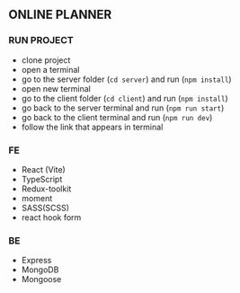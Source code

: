 ## ONLINE PLANNER

### RUN PROJECT
- clone project
- open a terminal
- go to the server folder (`cd server`) and run (`npm install`)
- open new terminal
- go to the client folder (`cd client`) and run (`npm install`)
- go back to the server terminal and run (`npm run start`)
- go back to the client terminal and run (`npm run dev`)
- follow the link that appears in terminal

### FE
- React (Vite)
- TypeScript
- Redux-toolkit
- moment
- SASS(SCSS)
- react hook form

### BE
- Express
- MongoDB
- Mongoose